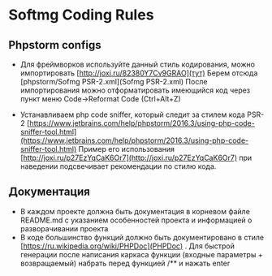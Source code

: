 # Softmg Coding Rules

## Phpstorm configs
* Для фреймворков используйте данный стиль кодирования, можно импортировать [http://joxi.ru/82380Y7Cv9GRAO](тут)
Берем отсюда [phpstorm/Sofmg PSR-2.xml](Sofmg PSR-2.xml) После импортирования можно отформатировать имеющийся код через пункт меню Code->Reformat Code (Ctrl+Alt+Z)

* Устанавливаем php code sniffer, который следит за стилем кода PSR-2 [https://www.jetbrains.com/help/phpstorm/2016.3/using-php-code-sniffer-tool.html](https://www.jetbrains.com/help/phpstorm/2016.3/using-php-code-sniffer-tool.html)
Пример его использования [http://joxi.ru/p27EzYqCaK6Or7](http://joxi.ru/p27EzYqCaK6Or7) при наведении подсвечивает рекомендации по стилю кода.

## Документация
* В каждом проекте должна быть документация в корневом файле README.md с указанием особенностей проекта и информацией о разворачивании проекта
* В коде большинство функций должно быть документировано в стиле [https://ru.wikipedia.org/wiki/PHPDoc](PHPDoc) . Для быстрой генерации после написания каркаса функции (входные параметры + возвращаемый) набрать перед функцией /** и нажать enter